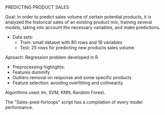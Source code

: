 PREDICTING PRODUCT SALES

Goal:
In order to predict sales volume of certain potential products, it is analyzed the historical sales of an existing product mix, 
training several models, taking into account the necessary variables, and make predictions.

- Data sets:
  - Train: small dataset with 80 rows and 18 variables
  - Test: 25 rows for predicting new products sales volume
 
 Aproach:
 Regression problem developed in R.
 
 - Preprocessing highlights:
  - Features dummify
  - Outliers removal on response and some specific products
  - Feature selection: avoiding overfitting and collinearity
 
 Algorithms used: lm, SVM, KNN, Random Forest.
 
 The "Sales-pred-forloops" script has a compilation of every model performance.
 
 

